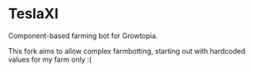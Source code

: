 # TeslaXI
Component-based farming bot for Growtopia.

This fork aims to allow complex farmbotting, starting out with hardcoded values for my farm only :(